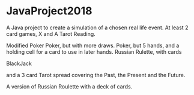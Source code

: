 # JavaProject2018
A Java project to create a simulation of a chosen real life event.
At least 2 card games, X and A Tarot Reading.

Modified Poker
Poker, but with more draws.
Poker, but 5 hands, and a holding cell for a card to use in later hands.
Russian Rulette, with cards

BlackJack

and a 3 card Tarot spread covering the Past, the Present and the Future.

A version of Russian Roulette with a deck of cards.
